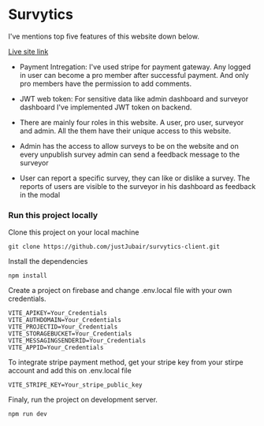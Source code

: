 # Survytics

I've mentions top five features of this website down below.


[Live site link](https://survytics-client.web.app) 


- Payment Intregation: I've used stripe for payment gateway. Any logged in user can become a pro member after successful payment. And only pro members have the permission to add comments.

- JWT web token: For sensitive data like admin dashboard and surveyor dashboard I've implemented JWT token on backend.

- There are mainly four roles in this website. A user, pro user, surveyor and admin. All the them have their unique access to this website.

- Admin has the access to allow surveys to be on the website and on every unpublish survey admin can send a feedback message to the surveyor

- User can report a specific survey, they can like or dislike a survey. The reports of users are visible to the surveyor in his dashboard as feedback in the modal

### Run this project locally
Clone this project on your local machine
```
git clone https://github.com/justJubair/survytics-client.git
```
Install the dependencies
```
npm install
```
Create a project on firebase and change .env.local file with your own credentials.
```
VITE_APIKEY=Your_Credentials
VITE_AUTHDOMAIN=Your_Credentials
VITE_PROJECTID=Your_Credentials
VITE_STORAGEBUCKET=Your_Credentials
VITE_MESSAGINGSENDERID=Your_Credentials
VITE_APPID=Your_Credentials
```
To integrate stripe payment method, get your stripe key from your stirpe account and add this on .env.local file
```
VITE_STRIPE_KEY=Your_stripe_public_key
```
Finaly, run the project on development server.
```
npm run dev
```



